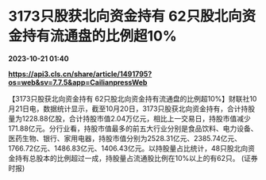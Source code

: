 # 3173只股获北向资金持有 62只股北向资金持有流通盘的比例超10%

**2023-10-21 01:40**

**https://api3.cls.cn/share/article/1491795?os=web&sv=7.7.5&app=CailianpressWeb**

【3173只股获北向资金持有 62只股北向资金持有流通盘的比例超10%】财联社10月21日电，数据统计显示，截至10月20日，3173只股获北向资金持有，合计持股量为1228.88亿股，合计持股市值2.04万亿元，相比上一交易日，持股市值减少171.88亿元。分行业看，持股市值最多的前五大行业分别是食品饮料、电力设备、医药生物、银行、家用电器，持股市值分别为2528.31亿元、2385.74亿元、1766.72亿元、1486.83亿元、1406.43亿元。以持股量占比统计，48只股北向资金持有总股本的比例超过一成，持股量占流通股比例在10%以上的有62只。 (证券时报)
